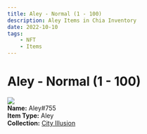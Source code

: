 ```yaml
---
title: Aley - Normal (1 - 100)
description: Aley Items in Chia Inventory
date: 2022-10-10
tags:
    - NFT
    - Items
---
```


# Aley - Normal (1 - 100)
<div class="item_thumbnail">
<img loading="lazy" src="https://sunzigv4kuxxjetu5zwplkzquboytjoeznrnkbkyxj22egfkce.arweave.net/lRuUGrxVL3SSdO5_s9aswoF2JpcTLYtUFWLp1ohiqEY"><br/>
<div><strong>Name:</strong> Aley#755</div>
<div><strong>Item Type:</strong> Aley</div>
<div><strong>Collection:</strong> <a href="https://www.spacescan.io/xch/nft/collection/col1lend2dcn558km4wcwta4xnkfv3xpcmlp9kyt0m909emvfxechlyqdl5ndg">City Illusion</a></div>
</div>

